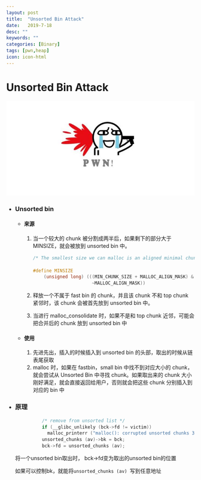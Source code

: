 ```yaml
---
layout: post
title:  "Unsorted Bin Attack"
date:   2019-7-18
desc: ""
keywords: ""
categories: [Binary]
tags: [pwn,heap]
icon: icon-html
---
```


# Unsorted Bin Attack

![11](https://raw.githubusercontent.com/AiDaiP/images/master/pwn/11.png)

* ### Unsorted bin

  * #### 来源

    1. 当一个较大的 chunk 被分割成两半后，如果剩下的部分大于 MINSIZE，就会被放到 unsorted bin 中。

       ```c
       /* The smallest size we can malloc is an aligned minimal chunk */
       
       #define MINSIZE                                                                
           (unsigned long) (((MIN_CHUNK_SIZE + MALLOC_ALIGN_MASK) &                   
                             ~MALLOC_ALIGN_MASK))
       ```

       

    2. 释放一个不属于 fast bin 的 chunk，并且该 chunk 不和 top chunk 紧邻时，该 chunk 会被首先放到 unsorted bin 中。 

    3. 当进行 malloc_consolidate 时，如果不是和 top chunk 近邻，可能会把合并后的 chunk 放到 unsorted bin 中

  * #### 使用

    1. 先进先出，插入的时候插入到 unsorted bin 的头部，取出的时候从链表尾获取
    2. malloc 时，如果在 fastbin，small bin 中找不到对应大小的 chunk，就会尝试从 Unsorted Bin 中寻找 chunk。如果取出来的 chunk 大小刚好满足，就会直接返回给用户，否则就会把这些 chunk 分别插入到对应的 bin 中 

* ### 原理

  ```c
            /* remove from unsorted list */
            if (__glibc_unlikely (bck->fd != victim))
              malloc_printerr ("malloc(): corrupted unsorted chunks 3");
            unsorted_chunks (av)->bk = bck;
            bck->fd = unsorted_chunks (av);
  ```

  将一个unsorted bin取出时， bck->fd变为取出的unsorted bin的位置

  如果可以控制bk，就能将`unsorted_chunks (av) `写到任意地址

